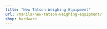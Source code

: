 ```yaml
---
title: "New Tatson Weighing Equipment"
url: /manila/new-tatson-weighing-equipment/
shop: hardware
---
```

